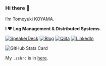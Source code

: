 ### Hi there 👋

I’m Tomoyuki KOYAMA. 

**I ❤ Log Management & Distributed Systems.**

[SpeakerDeck]: https://img.shields.io/static/v1?label=&message=SpeakerDeck&&color=585858&logo=speaker-deck
[Qiita]: https://img.shields.io/static/v1?label=&message=Qiita&&color=585858&logo=qiita
[Blog]: https://img.shields.io/static/v1?label=&message=Blog&&color=585858&logo=wordpress
[LinkedIn]: https://img.shields.io/static/v1?label=&message=LinkedIn&&color=585858&logo=linkedin

[![SpeakerDeck]](https://speakerdeck.com/tomoyk/) [![Blog]](https://blog.koyama.me/) [![Qiita]](https://qiita.com/tomoyk) [![LinkedIn]](https://www.linkedin.com/in/tomoyuki-koyama/)

![GitHub Stats Card](https://github-readme-stats.vercel.app/api?username=tomoyk)

My `.zshrc` is in [here](https://gist.github.com/tomoyk/79f5228d5aa9b24266e58353d1fca616).

